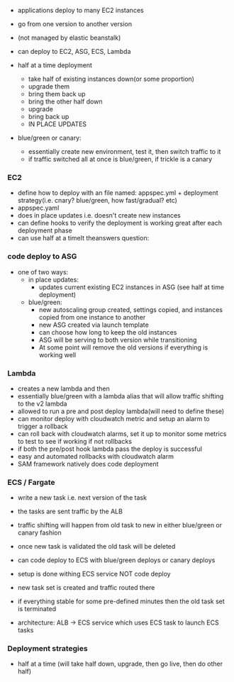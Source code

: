 * applications deploy to many EC2 instances
* go from one version to another version
* (not managed by elastic beanstalk)
* can deploy to EC2, ASG, ECS, Lambda

* half at a time deployment
    * take half of existing instances down(or some proportion)
    * upgrade them
    * bring them back up 
    * bring the other half down
    * upgrade
    * bring back up
    * IN PLACE UPDATES


* blue/green or canary: 
    * essentially create new environment, test it, then switch traffic to it
    * if traffic switched all at once is blue/green, if trickle is a canary



### EC2
* define how to deploy with an file named: appspec.yml + deployment strategy(i.e. cnary? blue/green, how fast/gradual? etc)
* appspec.yaml
* does in place updates i.e. doesn't create new instances
* can define hooks to verify the deployment is working great after each deployment phase
* can use half at a timeIt  theanswers question:




### code deploy to ASG
* one of two ways:
    * in place updates: 
        * updates current existing EC2 instances in ASG (see half at time deployment)
    * blue/green:
        * new autoscaling group created, settings copied, and instances copied from one instance to another
        * new ASG created via launch template
        * can choose how long to keep the old instances
        * ASG will be serving to both version while transitioning
        * At some point will remove the old versions if everything is working well


### Lambda
* creates a new lambda and then 
* essentially blue/green with a lambda alias that will allow traffic shifting to the v2 lambda 
* allowed to run a pre and post deploy lambda(will need to define these)
* can monitor deploy with cloudwatch metric and setup an alarm to trigger a rollback
* can roll back with cloudwatch alarms, set it up to monitor some metrics to test to see if working if not rollbacks
* if both the pre/post hook lambda pass the deploy is successful
* easy and automated rollbacks with cloudwatch alarm
* SAM framework natively does code deployment


### ECS / Fargate
* write a new task i.e. next version of the task
* the tasks are sent traffic by the ALB
* traffic shifting will happen from old task to new in either blue/green or canary fashion
* once new task is validated the old task will be deleted

* can code deploy to ECS with blue/green deploys or canary deploys
* setup is done withing ECS service NOT code deploy
* new task set is created and traffic routed there
* if everything stable for some pre-defined minutes then the old task set is terminated
* architecture: ALB -> ECS service which uses ECS task to launch ECS tasks



### Deployment strategies
* half at a time (will take half down, upgrade, then go live, then do other half)
